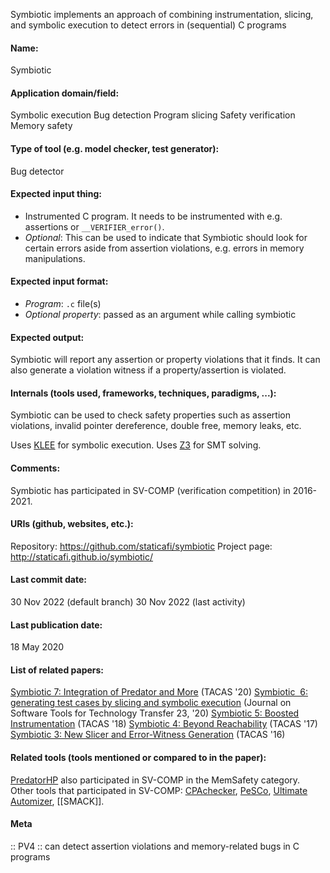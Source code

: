 Symbiotic implements an approach of combining instrumentation, slicing, and symbolic execution to detect errors in (sequential) C programs

#### Name:
Symbiotic

#### Application domain/field:
Symbolic execution
Bug detection
Program slicing
Safety verification
Memory safety

#### Type of tool (e.g. model checker, test generator):
Bug detector

#### Expected input thing:
- Instrumented C program. It needs to be instrumented with e.g. assertions or `__VERIFIER_error()`.
- *Optional*: This can be used to indicate that Symbiotic should look for certain errors aside from assertion violations, e.g. errors in memory manipulations.

#### Expected input format:
- *Program*: `.c` file(s)
- *Optional property*: passed as an argument while calling symbiotic

#### Expected output:
Symbiotic will report any assertion or property violations that it finds.
It can also generate a violation witness if a property/assertion is violated.

#### Internals (tools used, frameworks, techniques, paradigms, ...):
Symbiotic can be used to check safety properties such as assertion violations, invalid pointer dereference, double free, memory leaks, etc.

Uses [KLEE](KLEE.md) for symbolic execution. Uses [Z3](Solvers/SMT/Z3.md) for SMT solving.

#### Comments:
Symbiotic has participated in SV-COMP (verification competition) in 2016-2021.

#### URIs (github, websites, etc.):
Repository: https://github.com/staticafi/symbiotic
Project page: http://staticafi.github.io/symbiotic/

#### Last commit date:
30 Nov 2022 (default branch)
30 Nov 2022 (last activity)

#### Last publication date:
18 May 2020

#### List of related papers:
[Symbiotic 7: Integration of Predator and More](https://doi.org/10.1007/978-3-030-45237-7_31) (TACAS '20)
[Symbiotic  6: generating test cases by slicing and symbolic execution](https://doi.org/10.1007/s10009-020-00573-0) (Journal on Software Tools for Technology Transfer 23, '20)
[Symbiotic 5: Boosted Instrumentation](https://doi.org/10.1007/978-3-319-89963-3_29) (TACAS '18)
[Symbiotic 4: Beyond Reachability](https://doi.org/10.1007/978-3-662-54580-5_28) (TACAS '17)
[Symbiotic 3: New Slicer and Error-Witness Generation](https://doi.org/10.1007/978-3-662-49674-9_67) (TACAS '16)

#### Related tools (tools mentioned or compared to in the paper):
[PredatorHP](PredatorHP.md) also participated in SV-COMP in the MemSafety category.
Other tools that participated in SV-COMP: [CPAchecker](Checkers/CPAchecker.md), [PeSCo](Metatools/PeSCo.md), [Ultimate Automizer](Ultimate%20Automizer.md), [[SMACK]].

#### Meta
:: PV4 :: can detect assertion violations and memory-related bugs in C programs
